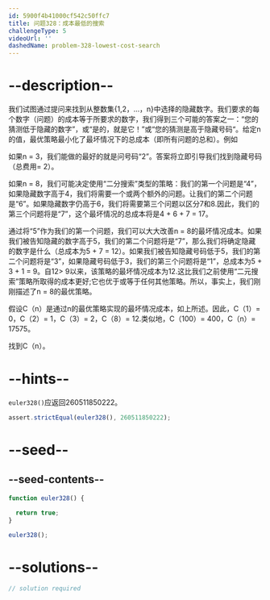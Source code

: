 ```yaml
---
id: 5900f4b41000cf542c50ffc7
title: 问题328：成本最低的搜索
challengeType: 5
videoUrl: ''
dashedName: problem-328-lowest-cost-search
---
```


# --description--

我们试图通过提问来找到从整数集{1,2，...，n}中选择的隐藏数字。我们要求的每个数字（问题）的成本等于所要求的数字，我们得到三个可能的答案之一：“您的猜测低于隐藏的数字”，或“是的，就是它！”或“您的猜测是高于隐藏号码“。给定n的值，最优策略最小化了最坏情况下的总成本（即所有问题的总和）。例如

如果n = 3，我们能做的最好的就是问号码“2”。答案将立即引导我们找到隐藏号码（总费用= 2）。

如果n = 8，我们可能决定使用“二分搜索”类型的策略：我们的第一个问题是“4”，如果隐藏数字高于4，我们将需要一个或两个额外的问题。让我们的第二个问题是“6”。如果隐藏数字仍高于6，我们将需要第三个问题以区分7和8.因此，我们的第三个问题将是“7”，这个最坏情况的总成本将是4 + 6 + 7 = 17。

通过将“5”作为我们的第一个问题，我们可以大大改善n = 8的最坏情况成本。如果我们被告知隐藏的数字高于5，我们的第二个问题将是“7”，那么我们将确定隐藏的数字是什么（总成本为5 + 7 = 12）。如果我们被告知隐藏号码低于5，我们的第二个问题将是“3”，如果隐藏号码低于3，我们的第三个问题将是“1”，总成本为5 + 3 + 1 = 9。自12> 9以来，该策略的最坏情况成本为12.这比我们之前使用“二元搜索”策略所取得的成本更好;它也优于或等于任何其他策略。所以，事实上，我们刚刚描述了n = 8的最优策略。

假设C（n）是通过n的最优策略实现的最坏情况成本，如上所述。因此，C（1）= 0，C（2）= 1，C（3）= 2，C（8）= 12.类似地，C（100）= 400，C（n）= 17575。

找到C（n）。

# --hints--

`euler328()`应返回260511850222。

```js
assert.strictEqual(euler328(), 260511850222);
```

# --seed--

## --seed-contents--

```js
function euler328() {

  return true;
}

euler328();
```

# --solutions--

```js
// solution required
```
